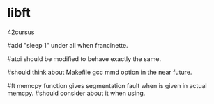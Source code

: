 # libft
42cursus

#add "sleep 1" under all when francinette.

#atoi should be modified to behave exactly the same.

#should think about Makefile gcc mmd option in the near future.

#ft memcpy function gives segmentation fault when is given in actual memcpy.
#should consider about it when using.
